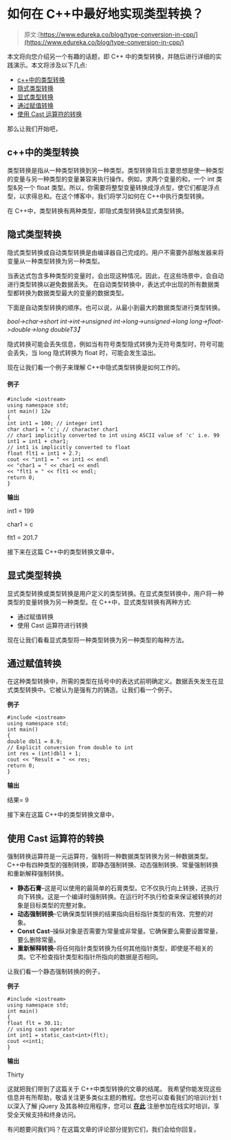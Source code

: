 # 如何在 C++中最好地实现类型转换？

> 原文:[https://www.edureka.co/blog/type-conversion-in-cpp/](https://www.edureka.co/blog/type-conversion-in-cpp/)

本文将向您介绍另一个有趣的话题，即 C++ 中的类型转换，并随后进行详细的实践演示。本文将涉及以下几点:

*   [c++中的类型转换](#TypeConversionInC++)
*   [隐式类型转换](#ImplicitTypeConversion)
*   [显式类型转换](#ExplicitTypeConversion)
*   [通过赋值转换](#Convertingbyassignment)
*   [使用 Cast 运算符的转换](#ConversionusingCastoperator)

那么让我们开始吧，

## **c++中的类型转换**

类型转换是指从一种类型转换到另一种类型。类型转换背后主要思想是使一种类型的变量与另一种类型的变量兼容来执行操作。例如，求两个变量的和，一个 int 类型&另一个 float 类型。所以，你需要将整型变量转换成浮点型，使它们都是浮点型，以求得总和。在这个博客中，我们将学习如何在 C++中执行类型转换。

在 C++中，类型转换有两种类型，即隐式类型转换&显式类型转换。

## **隐式类型转换**

隐式类型转换或自动类型转换是由编译器自己完成的。用户不需要外部触发器来将变量从一种类型转换为另一种类型。

当表达式包含多种类型的变量时，会出现这种情况。因此，在这些场景中，会自动进行类型转换以避免数据丢失。 在自动类型转换中，表达式中出现的所有数据类型都转换为数据类型最大的变量的数据类型。

下面是自动类型转换的顺序。也可以说，从最小到最大的数据类型进行类型转换。

*bool->char->short int->int->unsigned int->long->unsigned->long long->float->double->long doubleT3】*

隐式转换可能会丢失信息，例如当有符号类型隐式转换为无符号类型时，符号可能会丢失，当 long 隐式转换为 float 时，可能会发生溢出。

现在让我们看一个例子来理解 C++中隐式类型转换是如何工作的。

#### **例子**

```
#include <iostream>
using namespace std;
int main() 12w
{
int int1 = 100; // integer int1
char char1 = 'c'; // character char1
// char1 implicitly converted to int using ASCII value of 'c' i.e. 99
int1 = int1 + char1;
// int1 is implicitly converted to float
float flt1 = int1 + 2.7;
cout << "int1 = " << int1 << endl
<< "char1 = " << char1 << endl
<< "flt1 = " << flt1 << endl;
return 0;
}
```

**输出**

int1 = 199

char1 = c

flt1 = 201.7

接下来在这篇 C++中的类型转换文章中，

## **显式类型转换**

显式类型转换或类型转换是用户定义的类型转换。在显式类型转换中，用户将一种类型的变量转换为另一种类型。在 C++中，显式类型转换有两种方式:

*   通过赋值转换
*   使用 Cast 运算符进行转换

现在让我们看看显式类型将一种类型转换为另一种类型的每种方法。

## **通过赋值转换**

在这种类型转换中，所需的类型在括号中的表达式前明确定义。数据丢失发生在显式类型转换中。它被认为是强有力的铸造。让我们看一个例子。

**例子**

```
#include <iostream>
using namespace std;
int main()
{
double dbl1 = 8.9;
// Explicit conversion from double to int
int res = (int)dbl1 + 1;
cout << "Result = " << res;
return 0;
}
```

**输出**

结果= 9

接下来在这篇 C++中的类型转换文章中，

## **使用 Cast 运算符的转换**

强制转换运算符是一元运算符，强制将一种数据类型转换为另一种数据类型。C++中有四种类型的强制转换，即静态强制转换、动态强制转换、常量强制转换和重新解释强制转换。

*   **静态石膏**–这是可以使用的最简单的石膏类型。它不仅执行向上转换，还执行向下转换。这是一个编译时强制转换。在运行时不执行检查来保证被转换的对象是目标类型的完整对象。
*   **动态强制转换**–它确保类型转换的结果指向目标指针类型的有效、完整的对象。
*   **Const Cast**–操纵对象是否需要为常量或非常量。它确保要么需要设置常量，要么删除常量。
*   **重新解释转换**–将任何指针类型转换为任何其他指针类型，即使是不相关的类。它不检查指针类型和指针所指向的数据是否相同。

让我们看一个静态强制转换的例子，

**例子**

```
#include <iostream>
using namespace std;
int main()
{
float flt = 30.11;
// using cast operator
int int1 = static_cast<int>(flt);
cout <<int1;
}
```

**输出**

Thirty

这就把我们带到了这篇关于 C++中类型转换的文章的结尾。 我希望你能发现这些信息并有所帮助，敬请关注更多类似主题的教程。您也可以查看我们的培训计划 t 以深入了解 jQuery 及其各种应用程序，您可以 [**在此**](https://www.edureka.co/masters-program/full-stack-developer-training) 注册参加在线实时培训，享受全天候支持和终身访问。

有问题要问我们吗？在这篇文章的评论部分提到它们，我们会给你回复。